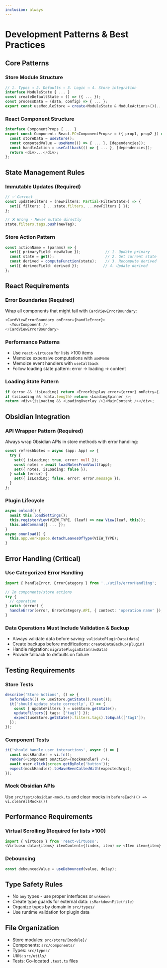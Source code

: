 ```yaml
---
inclusion: always
---
```


# Development Patterns & Best Practices

## Core Patterns

### Store Module Structure
```typescript
// 1. Types → 2. Defaults → 3. Logic → 4. Store integration
interface ModuleState { ... }
const createDefaultState = () => ({ ... });
const processData = (data, config) => { ... };
export const useModuleStore = create<ModuleState & ModuleActions>()(...);
```

### React Component Structure
```typescript
interface ComponentProps { ... }
export const Component: React.FC<ComponentProps> = ({ prop1, prop2 }) => {
  const storeData = useStore();
  const computedValue = useMemo(() => { ... }, [dependencies]);
  const handleAction = useCallback(() => { ... }, [dependencies]);
  return <div>...</div>;
};
```

## State Management Rules

### Immutable Updates (Required)
```typescript
// ✅ Correct
const updateFilters = (newFilters: Partial<FilterState>) => {
  set({ filters: { ...state.filters, ...newFilters } });
};

// ❌ Wrong - Never mutate directly
state.filters.tags.push(newTag);
```

### Store Action Pattern
```typescript
const actionName = (params) => {
  set({ primaryField: newValue });           // 1. Update primary
  const state = get();                       // 2. Get current state
  const derived = computeFunction(state);    // 3. Recompute derived
  set({ derivedField: derived });           // 4. Update derived
};
```

## React Requirements

### Error Boundaries (Required)
Wrap all components that might fail with `CardViewErrorBoundary`:
```typescript
<CardViewErrorBoundary onError={handleError}>
  <YourComponent />
</CardViewErrorBoundary>
```

### Performance Patterns
- Use `react-virtuoso` for lists >100 items
- Memoize expensive computations with `useMemo`
- Memoize event handlers with `useCallback`
- Follow loading state pattern: error → loading → content

### Loading State Pattern
```typescript
if (error && !isLoading) return <ErrorDisplay error={error} onRetry={...} />;
if (isLoading && !data.length) return <LoadingSpinner />;
return <div>{isLoading && <LoadingOverlay />}<MainContent /></div>;
```

## Obsidian Integration

### API Wrapper Pattern (Required)
Always wrap Obsidian APIs in store methods with error handling:
```typescript
const refreshNotes = async (app: App) => {
  try {
    set({ isLoading: true, error: null });
    const notes = await loadNotesFromVault(app);
    set({ notes, isLoading: false });
  } catch (error) {
    set({ isLoading: false, error: error.message });
  }
};
```

### Plugin Lifecycle
```typescript
async onload() {
  await this.loadSettings();
  this.registerView(VIEW_TYPE, (leaf) => new View(leaf, this));
  this.addCommand({ ... });
}
async onunload() {
  this.app.workspace.detachLeavesOfType(VIEW_TYPE);
}
```

## Error Handling (Critical)

### Use Categorized Error Handling
```typescript
import { handleError, ErrorCategory } from '../utils/errorHandling';

// In components/store actions
try {
  // operation
} catch (error) {
  handleError(error, ErrorCategory.API, { context: 'operation name' });
}
```

### Data Operations Must Include Validation & Backup
- Always validate data before saving: `validatePluginData(data)`
- Create backups before modifications: `createDataBackup(plugin)`
- Handle migration: `migratePluginData(rawData)`
- Provide fallback to defaults on failure

## Testing Requirements

### Store Tests
```typescript
describe('Store Actions', () => {
  beforeEach(() => useStore.getState().reset());
  it('should update state correctly', () => {
    const { updateFilters } = useStore.getState();
    updateFilters({ tags: ['tag1'] });
    expect(useStore.getState().filters.tags).toEqual(['tag1']);
  });
});
```

### Component Tests
```typescript
it('should handle user interactions', async () => {
  const mockHandler = vi.fn();
  render(<Component onAction={mockHandler} />);
  await user.click(screen.getByRole('button'));
  expect(mockHandler).toHaveBeenCalledWith(expectedArgs);
});
```

### Mock Obsidian APIs
Use `src/test/obsidian-mock.ts` and clear mocks in `beforeEach(() => vi.clearAllMocks())`

## Performance Requirements

### Virtual Scrolling (Required for lists >100)
```typescript
import { Virtuoso } from 'react-virtuoso';
<Virtuoso data={items} itemContent={(index, item) => <Item item={item} />} />
```

### Debouncing
```typescript
const debouncedValue = useDebounced(value, delay);
```

## Type Safety Rules

- No `any` types - use proper interfaces or `unknown`
- Create type guards for external data: `isMarkdownFile(file)`
- Organize types by domain in `src/types/`
- Use runtime validation for plugin data

## File Organization

- Store modules: `src/store/[module]/`
- Components: `src/components/`
- Types: `src/types/`
- Utils: `src/utils/`
- Tests: Co-located `.test.ts` files
